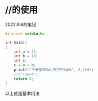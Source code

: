 # //的使用

2022.9.6的笔记

```c
#include <stdio.h>

int main()
{
    int a = 21;
    int b = 10;
    int c;
    c = a + b;
    printf("今天星期%d,我捡到%d元", 2,2+3);
    //("\na+b");
    return 0;
}

```

以上就是基本用法

